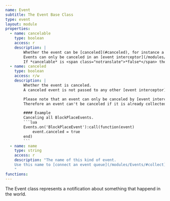 ```yaml
---
name: Event
subtitle: The Event Base Class
type: event
layout: module
properties:
  - name: cancelable
    type: boolean
    access: r
    description: |
        Whether the event can be [canceled](#canceled), for instance a [BlockPlaceEvent](/modules/BlockPlaceEvent) is *cancelable*, but a [SwingArmEvent](/modules/SwingArmEvent) is not.
        Events can only be canceled in an [event interceptor](/modules/Events#intercept).
        If *cancelable* is <span class="notranslate">*false*</span> then setting [canceled](#canceled) results in an error.
  - name: canceled
    type: boolean
    access: r/w
    description: |
        Whether the event is canceled.
        A canceled event is not passed to any other [event interceptor](/modules/Events#intercept) or [EventQueues](/modules/EventQueue) and does not affect the world.

        Please note that an event can only be canceled by [event interceptors](/modules/Events#intercept), since those are called *before* the actual event is handled by Minecraft.
        Therefore an event can't be canceled if it is already collected by an [EventQueues](/modules/EventQueue), because this happens after the event has been handled by Minecraft.

        #### Example
        Canceling all BlockPlaceEvents.
        ```lua
        Events.on('BlockPlaceEvent'):call(function(event)
            event.canceled = true
        end)
        ```
  - name: name
    type: string
    access: r
    description: "The name of this kind of event.
    Use this name to [connect an event queue](/modules/Events/#collect) to the event source for events of this kind.
    "
functions:
---
```


The <span class="notranslate">Event</span> class represents a notification about something that happend in the world.
